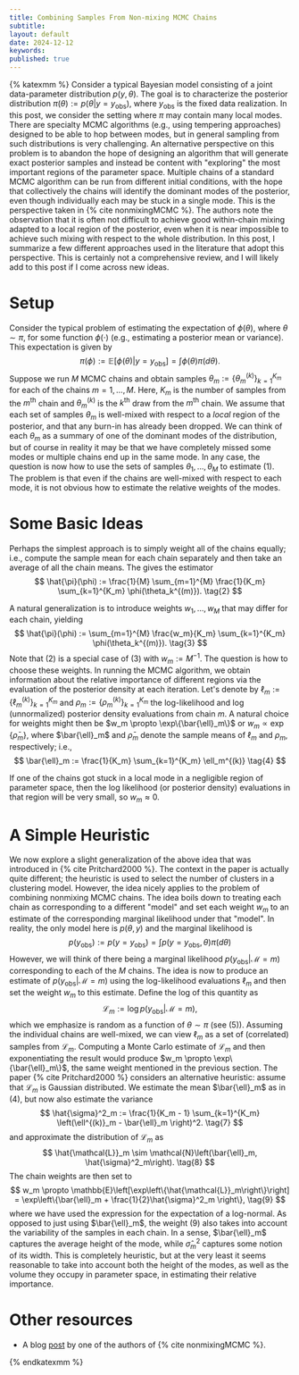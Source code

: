 ```yaml
---
title: Combining Samples From Non-mixing MCMC Chains
subtitle:
layout: default
date: 2024-12-12
keywords:
published: true
---
```


{% katexmm %}
Consider a typical Bayesian model consisting of a joint data-parameter
distribution $p(y,\theta)$. The goal is to characterize the posterior
distribution $\pi(\theta) := p(\theta|y=y_{\text{obs}})$, where
$y_{\text{obs}}$ is the fixed data realization. In this post, we consider the
setting where $\pi$ may contain many local modes. There are specialty MCMC
algorithms (e.g., using tempering approaches) designed to be able to hop
between modes, but in general sampling from such distributions
is very challenging. An alternative perspective on this problem is to abandon
the hope of designing an algorithm that will generate exact posterior samples
and instead be content with "exploring" the most important regions of the
parameter space. Multiple chains of a standard MCMC algorithm can be run from
different initial conditions, with the hope that collectively the chains will
identify the dominant modes of the posterior, even though individually each may
be stuck in a single mode. This is the perspective taken in
{% cite nonmixingMCMC %}. The authors note the observation that it is often not
difficult to achieve good within-chain mixing adapted to a local region of
the posterior, even when it is near impossible to achieve such mixing with
respect to the whole distribution. In this post, I summarize a few different
approaches used in the literature that adopt this perspective. This is certainly
not a comprehensive review, and I will likely add to this post if I come across
new ideas.

# Setup
Consider the typical problem of estimating the expectation of $\phi(\theta)$,
where $\theta \sim \pi$, for some function $\phi(\cdot)$ (e.g., estimating a
posterior mean or variance). This expectation is given by
$$
\pi(\phi)
:= \mathbb{E}[\phi(\theta)|y=y_{\text{obs}}]
= \int \phi(\theta) \pi(d\theta). \tag{1}
$$
Suppose we run $M$ MCMC chains and obtain samples
$\theta_m := \{\theta_m^{(k)}\}_{k=1}^{K_m}$ for each of the chains
$m = 1, \dots, M$. Here, $K_m$ is the number of samples from the $m^{\text{th}}$
chain and $\theta_m^{(k)}$ is the $k^{\text{th}}$ draw from the $m^{\text{th}}$
chain. We assume that each set of samples $\theta_m$ is well-mixed with respect
to a *local* region of the posterior, and that any burn-in has already been
dropped. We can think of each $\theta_m$ as a summary of one of the dominant
modes of the distribution, but of course in reality it may be that we
have completely missed some modes or multiple chains end up in the same mode.
In any case, the question is now how to use the sets of samples
$\theta_1, \dots, \theta_M$ to estimate (1). The problem is that even if the
chains are well-mixed with respect to each mode, it is not obvious how
to estimate the relative weights of the modes.

# Some Basic Ideas
Perhaps the simplest approach is to simply weight all of the chains equally;
i.e., compute the sample mean for each chain separately and then take an
average of all the chain means. The gives the estimator
$$
\hat{\pi}(\phi) := \frac{1}{M} \sum_{m=1}^{M}
\frac{1}{K_m} \sum_{k=1}^{K_m} \phi(\theta_k^{(m)}). \tag{2}
$$

A natural generalization is to introduce weights $w_1, \dots, w_M$ that
may differ for each chain, yielding
$$
\hat{\pi}(\phi) := \sum_{m=1}^{M}
\frac{w_m}{K_m} \sum_{k=1}^{K_m} \phi(\theta_k^{(m)}). \tag{3}
$$
Note that (2) is a special case of (3) with $w_m := M^{-1}$. The question is
how to choose these weights. In running the MCMC algorithm, we obtain
information about the relative importance of different regions via the
evaluation of the posterior density at each iteration. Let's denote by
$\ell_m := \{\ell_m^{(k)}\}_{k=1}^{K_m}$ and
$\rho_m := \{\rho_m^{(k)}\}_{k=1}^{K_m}$ the
log-likelihood and log (unnormalized) posterior density evaluations from
chain $m$. A natural choice for weights might then be
$w_m \propto \exp\{\bar{\ell}_m\}$ or
$w_m \propto \exp\{\bar{\rho}_m\}$, where $\bar{\ell}_m$ and
$\bar{\rho}_m$ denote the sample means of $\ell_m$ and $\rho_m$,
respectively; i.e.,
$$
\bar{\ell}_m
:= \frac{1}{K_m} \sum_{k=1}^{K_m} \ell_m^{(k)} \tag{4}
$$

If one of the chains got stuck in a local mode in a
negligible region of parameter space, then the log likelihood
(or posterior density) evaluations in that region will be very
small, so $w_m \approx 0$.

# A Simple Heuristic
We now explore a slight generalization of the above idea that was
introduced in {% cite Pritchard2000 %}. The context in the paper
is actually quite different; the heuristic is used to select the
number of clusters in a clustering model. However, the idea nicely applies
to the problem of combining nonmixing MCMC chains. The idea boils down to
treating each chain as corresponding to a different "model" and set each weight
$w_m$ to an estimate of the corresponding marginal likelihood under that
"model". In reality, the only model here is $p(\theta,y)$ and the marginal
likelihood is
$$
p(y_{\text{obs}})
:= p(y=y_{\text{obs}})
= \int p(y=y_{\text{obs}}, \theta) \pi(d\theta) \tag{5}
$$
However, we will think of there being a marginal
likelihood $p(y_{\text{obs}}|\mathcal{M}=m)$ corresponding to each of the $M$
chains. The idea is now to produce an estimate of
$p(y_{\text{obs}}|\mathcal{M}=m)$ using the log-likelihood evaluations
$\ell_m$ and then set the weight $w_m$ to this estimate. Define the log of
this quantity as
$$
\mathcal{L}_m := \log p(y_{\text{obs}}|\mathcal{M}=m), \tag{6}
$$
which we emphasize is random as a function of $\theta \sim \pi$ (see (5)).
Assuming the individual chains are well-mixed, we can view $\ell_m$ as a
set of (correlated) samples from $\mathcal{L}_m$. Computing a Monte Carlo
estimate of $\mathcal{L}_m$ and then exponentiating the result would produce
$w_m \propto \exp\{\bar{\ell}_m\}$, the same weight mentioned in the previous
section. The paper {% cite Pritchard2000 %} considers an alternative
heuristic: assume that $\mathcal{L}_m$ is Gaussian distributed. We estimate
the mean $\bar{\ell}_m$ as in (4), but now also estimate the variance
$$
\hat{\sigma}^2_m :=
\frac{1}{K_m - 1} \sum_{k=1}^{K_m} \left(\ell^{(k)}_m - \bar{\ell}_m \right)^2. \tag{7}
$$
and approximate the distribution of $\mathcal{L}_m$ as
$$
\hat{\mathcal{L}}_m \sim \mathcal{N}\left(\bar{\ell}_m, \hat{\sigma}^2_m\right). \tag{8}
$$
The chain weights are then set to
$$
w_m
\propto \mathbb{E}\left[\exp\left\{\hat{\mathcal{L}}_m\right\}\right]
= \exp\left\{\bar{\ell}_m + \frac{1}{2}\hat{\sigma}^2_m \right\}, \tag{9}
$$
where we have used the expression for the expectation of a log-normal. As
opposed to just using $\bar{\ell}_m$, the weight (9) also takes into account
the variability of the samples in each chain. In a sense, $\bar{\ell}_m$
captures the average height of the mode, while $\hat{\sigma}^2_m$ captures
some notion of its width. This is completely heuristic, but at the very least
it seems reasonable to take into account both the height of the modes, as well
as the volume they occupy in parameter space, in estimating their relative
importance.

# Other resources
- A blog [post](https://yulingyao.com/blog/2019/stacking/) by one of the
authors of {% cite nonmixingMCMC %}.


{% endkatexmm %}
